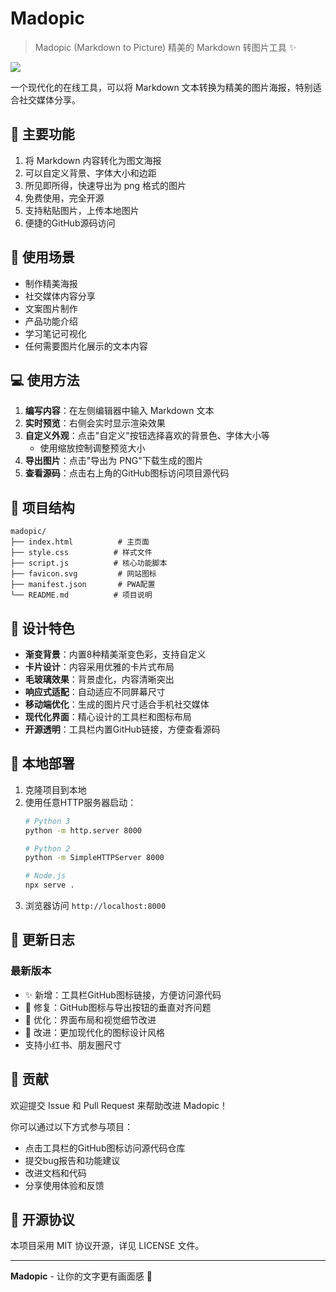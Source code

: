 # Madopic

> Madopic (Markdown to Picture) 精美的 Markdown 转图片工具 ✨

![](https://github.com/xiaolinbaba/Madopic/blob/main/madopic.png)

一个现代化的在线工具，可以将 Markdown 文本转换为精美的图片海报，特别适合社交媒体分享。


## 🚀 主要功能

1. 将 Markdown 内容转化为图文海报
2. 可以自定义背景、字体大小和边距
3. 所见即所得，快速导出为 png 格式的图片
4. 免费使用，完全开源
5. 支持粘贴图片，上传本地图片
6. 便捷的GitHub源码访问

## 🎯 使用场景

- 制作精美海报
- 社交媒体内容分享
- 文案图片制作
- 产品功能介绍
- 学习笔记可视化
- 任何需要图片化展示的文本内容

## 💻 使用方法

1. **编写内容**：在左侧编辑器中输入 Markdown 文本
2. **实时预览**：右侧会实时显示渲染效果
3. **自定义外观**：点击"自定义"按钮选择喜欢的背景色、字体大小等
   - 使用缩放控制调整预览大小
4. **导出图片**：点击"导出为 PNG"下载生成的图片
5. **查看源码**：点击右上角的GitHub图标访问项目源代码


## 📁 项目结构

```
madopic/
├── index.html          # 主页面
├── style.css          # 样式文件
├── script.js          # 核心功能脚本
├── favicon.svg         # 网站图标
├── manifest.json       # PWA配置
└── README.md          # 项目说明
```

## 🎨 设计特色

- **渐变背景**：内置8种精美渐变色彩，支持自定义
- **卡片设计**：内容采用优雅的卡片式布局
- **毛玻璃效果**：背景虚化，内容清晰突出
- **响应式适配**：自动适应不同屏幕尺寸
- **移动端优化**：生成的图片尺寸适合手机社交媒体
- **现代化界面**：精心设计的工具栏和图标布局
- **开源透明**：工具栏内置GitHub链接，方便查看源码


## 🔧 本地部署

1. 克隆项目到本地
2. 使用任意HTTP服务器启动：
   ```bash
   # Python 3
   python -m http.server 8000
   
   # Python 2  
   python -m SimpleHTTPServer 8000
   
   # Node.js
   npx serve .
   ```
3. 浏览器访问 `http://localhost:8000`

## 📝 更新日志

### 最新版本
- ✨ 新增：工具栏GitHub图标链接，方便访问源代码
- 🐛 修复：GitHub图标与导出按钮的垂直对齐问题
- 💫 优化：界面布局和视觉细节改进
- 🎨 改进：更加现代化的图标设计风格
- 支持小红书、朋友圈尺寸

## 🤝 贡献

欢迎提交 Issue 和 Pull Request 来帮助改进 Madopic！

你可以通过以下方式参与项目：
- 点击工具栏的GitHub图标访问源代码仓库
- 提交bug报告和功能建议
- 改进文档和代码
- 分享使用体验和反馈

## 📄 开源协议

本项目采用 MIT 协议开源，详见 LICENSE 文件。

---

**Madopic** - 让你的文字更有画面感 🎨


